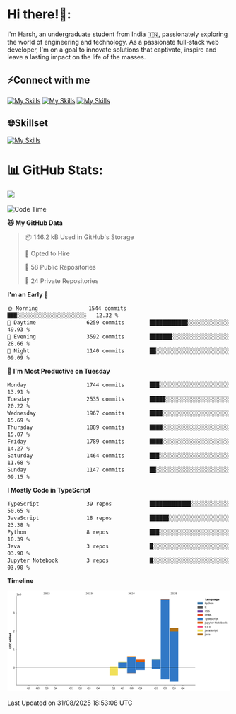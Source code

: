 
# Hi there!👋:
<p> I'm Harsh, an undergraduate student from India 🇮🇳, passionately exploring the world of engineering and technology. As a passionate full-stack web developer, I'm on a goal to innovate solutions that captivate, inspire and leave a lasting impact on the life of the masses. </p>

## ⚡Connect with me

[![My Skills](https://skillicons.dev/icons?i=gmail)](mailto:harshpandey.tech@gmail.com) [![My Skills](https://skillicons.dev/icons?i=linkedin)](https://linkedin.com/in/harsh3dev) [![My Skills](https://skillicons.dev/icons?i=twitter)](https://x.com/harshxai)

## 🌐Skillset
[![My Skills](https://skillicons.dev/icons?i=js,ts,react,nextjs,nodejs,tailwind,mongo,express,postgres,prisma,html,css,docker,aws,cpp,git,vscode,figma)](https://skillicons.dev)


# 📊 GitHub Stats:
![](https://komarev.com/ghpvc/?username=harsh3dev)

<!--START_SECTION:waka-->
![Code Time](http://img.shields.io/badge/Code%20Time-525%20hrs%2035%20mins-blue)

**🐱 My GitHub Data** 

> 📦 146.2 kB Used in GitHub's Storage 
 > 
> 💼 Opted to Hire
 > 
> 📜 58 Public Repositories 
 > 
> 🔑 24 Private Repositories 
 > 
**I'm an Early 🐤** 

```text
🌞 Morning                1544 commits        ███░░░░░░░░░░░░░░░░░░░░░░   12.32 % 
🌆 Daytime                6259 commits        ████████████░░░░░░░░░░░░░   49.93 % 
🌃 Evening                3592 commits        ███████░░░░░░░░░░░░░░░░░░   28.66 % 
🌙 Night                  1140 commits        ██░░░░░░░░░░░░░░░░░░░░░░░   09.09 % 
```
📅 **I'm Most Productive on Tuesday** 

```text
Monday                   1744 commits        ███░░░░░░░░░░░░░░░░░░░░░░   13.91 % 
Tuesday                  2535 commits        █████░░░░░░░░░░░░░░░░░░░░   20.22 % 
Wednesday                1967 commits        ████░░░░░░░░░░░░░░░░░░░░░   15.69 % 
Thursday                 1889 commits        ████░░░░░░░░░░░░░░░░░░░░░   15.07 % 
Friday                   1789 commits        ████░░░░░░░░░░░░░░░░░░░░░   14.27 % 
Saturday                 1464 commits        ███░░░░░░░░░░░░░░░░░░░░░░   11.68 % 
Sunday                   1147 commits        ██░░░░░░░░░░░░░░░░░░░░░░░   09.15 % 
```


**I Mostly Code in TypeScript** 

```text
TypeScript               39 repos            █████████████░░░░░░░░░░░░   50.65 % 
JavaScript               18 repos            ██████░░░░░░░░░░░░░░░░░░░   23.38 % 
Python                   8 repos             ███░░░░░░░░░░░░░░░░░░░░░░   10.39 % 
Java                     3 repos             █░░░░░░░░░░░░░░░░░░░░░░░░   03.90 % 
Jupyter Notebook         3 repos             █░░░░░░░░░░░░░░░░░░░░░░░░   03.90 % 
```



**Timeline**

![Lines of Code chart](https://raw.githubusercontent.com/harsh3dev/harsh3dev/main/assets/bar_graph.png)


 Last Updated on 31/08/2025 18:53:08 UTC
<!--END_SECTION:waka-->

